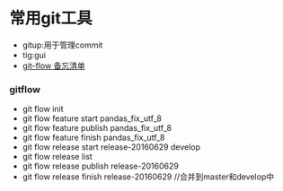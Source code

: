 # 常用git工具
*  gitup:用于管理commit
*  tig:gui
*  [git-flow 备忘清单](http://danielkummer.github.io/git-flow-cheatsheet/index.zh_CN.html)

### gitflow
*  git flow init
*  git flow feature start pandas_fix_utf_8
*  git flow feature publish pandas_fix_utf_8
*  git flow feature finish pandas_fix_utf_8
*  git flow release start release-20160629 develop
*  git flow release list
*  git flow release publish release-20160629
*  git flow release finish release-20160629  //合并到master和develop中
